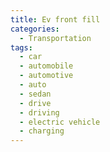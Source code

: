 ```yaml
---
title: Ev front fill
categories:
  - Transportation
tags:
  - car
  - automobile
  - automotive
  - auto
  - sedan
  - drive
  - driving
  - electric vehicle
  - charging
---
```


